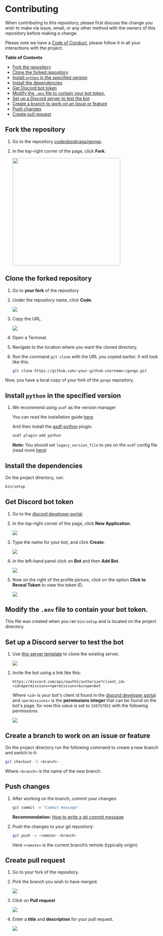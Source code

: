 # Contributing

When contributing to this repository, please first discuss the change you wish
to make via issue, email, or any other method with the owners of this repository
before making a change.

Please note we have a [Code of Conduct](CODE_OF_CONDUCT.md), please follow it in
all your interactions with the project.

<!-- markdown-toc start - Don't edit this section. Run M-x markdown-toc-refresh-toc -->
**Table of Contents**

- [Fork the repository](#fork-the-repository)
- [Clone the forked repository](#clone-the-forked-repository)
- [Install `python` in the specified version](#install-python-in-the-specified-version)
- [Install the dependencies](#install-the-dependencies)
- [Get Discord bot token](#get-discord-bot-token)
- [Modify the `.env` file to contain your bot token.](#modify-the-env-file-to-contain-your-bot-token)
- [Set up a Discord server to test the bot](#set-up-a-discord-server-to-test-the-bot)
- [Create a branch to work on an issue or feature](#create-a-branch-to-work-on-an-issue-or-feature)
- [Push changes](#push-changes)
- [Create pull request](#create-pull-request)

<!-- markdown-toc end -->

## Fork the repository

1. Go to the repository [coderdojobraga/gongo](https://github.com/coderdojobraga/gongo).

2. In the top-right corner of the page, click **Fork**.

   <img src="https://i.imgur.com/XGloZIz.png" width="350"/>


## Clone the forked repository

1. Go to **your fork** of the repository

2. Under the repository name, click **Code**. 

   <img src="https://i.imgur.com/v12goA3.png" with="350"/>
   
3. Copy the URL.

   <img src="https://i.imgur.com/FbjI1Pu.png" with="350"/>

4. Open a Terminal.

5. Navigate to the location where you want the cloned directory.

6. Run the command `git clone` with the URL you copied earlier. It will look 
like this:

   ```sh
   git clone https://github.com/<your-github-username>/gongo.git
   ```

Now, you have a local copy of your fork of the `gongo` repository.


## Install `python` in the specified version

1. We recommend using `asdf` as the version manager

   You can read the installation guide [here](https://asdf-vm.com/#/core-manage-asdf).

   And then install the [asdf-python](https://github.com/danhper/asdf-python) plugin.

   ```sh
   asdf plugin-add python
   ```

   **Note:** You should set `legacy_version_file` to yes on the `asdf` config 
   file (read more [here](https://asdf-vm.com/#/core-configuration?id=homeasdfrc))


## Install the dependencies

   On the project directory, run:

   ```sh
   bin/setup
   ```


## Get Discord bot token

1. Go to the [discord developer portal](https://discord.com/developers/applications).

2. In the top-right corner of the page, click **New Application**.

   <img src="https://i.imgur.com/W5TZdBT.png" with="350"/>
   
3. Type the name for your bot, and click **Create**.

   <img src="https://i.imgur.com/RGqKMaU.png" with="350"/>

4. In the left-hand panel click on **Bot** and then **Add Bot**.

   <img src="https://i.imgur.com/CMd2326.png" with="350"/>

5. Now on the right of the profile picture, click on the option 
**Click to Reveal Token** to view the token ID.

   <img src="https://i.imgur.com/WlyAY1M.png" with="350"/>


## Modify the `.env` file to contain your bot token.

  This file was created when you ran `bin/setup` and is located on the project 
  directory.


## Set up a Discord server to test the bot

1. Use [this server template](https://discord.com/template/qpH6udHU84sK) to clone 
the existing server.

   <img src="https://i.imgur.com/EFGlMFh.png" with="350"/>

2. Invite the bot using a link like this:

   ```http
   https://discord.com/api/oauth2/authorize?client_id=<id>&permissions=<permissions>&scope=bot
   ```
   
   Where `<id>` is your bot's client id found in the
   [discord developer portal](https://discord.com/developers/applications) 
   and `<permissions>` is the **permissions integer** that can be found on the 
   bot's page, for now this value is set to `338757952` with the following 
   permissions:
   
   <img src="https://i.imgur.com/x0Hwrjb.png" with="350"/>

## Create a branch to work on an issue or feature

   On the project directory run the following command to create a new branch and
   switch to it:

   ```sh
   git checkout -b <branch>
   ```
   
   Where `<branch>` is the name of the new branch.


## Push changes
   
1. After working on the branch, commit your changes:

   ```sh
   git commit -m "Commit message"
   ```

   **Recommendation:** [How to write a git commit message](https://chris.beams.io/posts/git-commit/)

2. Push the changes to your git repository:

   ```sh
   git push -u <remote> <branch>
   ```

   Here `<remote>` is the current branch’s remote (typically origin).


## Create pull request

1. Go to your fork of the repository.

2. Pick the branch you wish to have merged.

   <img src="https://i.imgur.com/DkSVWxG.png" with="350"/>

3. Click on **Pull request**

   <img src="https://i.imgur.com/2hwgtkZ.png" with="350"/>

4. Enter a **title** and **description** for your pull request. 

   <img src="https://i.imgur.com/XZ9fRp2.png" with="350"/>
